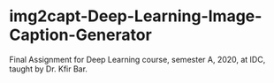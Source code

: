 # img2capt-Deep-Learning-Image-Caption-Generator
Final Assignment for Deep Learning course, semester A, 2020, at IDC, taught by Dr. Kfir Bar.
